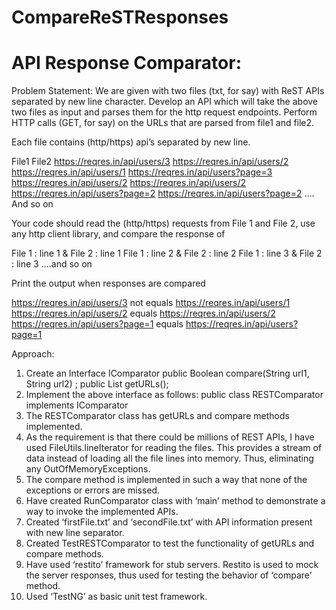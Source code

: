 # CompareReSTResponses
API Response Comparator:
======================

Problem Statement:
We are given with two files (txt, for say) with ReST APIs separated by new line character.
Develop an API which will take the above two files as input and parses them for the http
request endpoints. Perform HTTP calls (GET, for say) on the URLs that are parsed from file1
and file2.

Each file contains (http/https) api’s separated by new line.

File1                              File2
https://reqres.in/api/users/3         https://reqres.in/api/users/2
https://reqres.in/api/users/1         https://reqres.in/api/users?page=3
https://reqres.in/api/users/2         https://reqres.in/api/users/2
https://reqres.in/api/users?page=2    https://reqres.in/api/users?page=2
…. And so on

Your code should read the (http/https) requests from File 1 and File 2, use any http client
library, and compare the response of

File 1 : line 1 & File 2 : line 1 
File 1 : line 2 & File 2 : line 2 
File 1 : line 3 & File 2 : line 3 
....and so on

Print the output when responses are compared 

https://reqres.in/api/users/3 not equals https://reqres.in/api/users/1 
https://reqres.in/api/users/2 equals https://reqres.in/api/users/2 
https://reqres.in/api/users?page=1 equals https://reqres.in/api/users?page=1 

Approach:
1) Create an Interface IComparator
public Boolean compare(String url1, String url2) ;
public List<LineIterator> getURLs();
2) Implement the above interface as follows:
public class RESTComparator implements IComparator
3) The RESTComparator class has getURLs and compare methods implemented.
4) As the requirement is that there could be millions of REST APIs, I have used
FileUtils.lineIterator for reading the files. This provides a stream of data
instead of loading all the file lines into memory. Thus, eliminating any
OutOfMemoryExceptions.
5) The compare method is implemented in such a way that none of the exceptions or
errors are missed.
6) Have created RunComparator class with ‘main’ method to demonstrate a way to
invoke the implemented APIs.
7) Created ‘firstFile.txt’ and ‘secondFile.txt’ with API information present with new line
separator.
8) Created TestRESTComparator to test the functionality of getURLs and
compare methods.
9) Have used ‘restito’ framework for stub servers. Restito is used to mock the server
responses, thus used for testing the behavior of ‘compare’ method.
10) Used ‘TestNG’ as basic unit test framework. 
